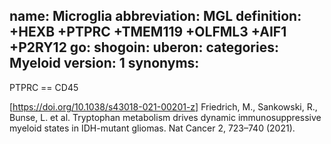 name: Microglia
abbreviation: MGL
definition: +HEXB +PTPRC +TMEM119 +OLFML3 +AIF1 +P2RY12
go: 
shogoin: 
uberon: 
categories: Myeloid
version: 1 
synonyms:
---
PTPRC == CD45

[https://doi.org/10.1038/s43018-021-00201-z] Friedrich, M., Sankowski, R., Bunse, L. et al. Tryptophan metabolism drives dynamic immunosuppressive myeloid states in IDH-mutant gliomas. Nat Cancer 2, 723–740 (2021). 